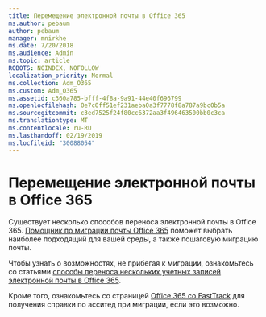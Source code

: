 ```yaml
---
title: Перемещение электронной почты в Office 365
ms.author: pebaum
author: pebaum
manager: mnirkhe
ms.date: 7/20/2018
ms.audience: Admin
ms.topic: article
ROBOTS: NOINDEX, NOFOLLOW
localization_priority: Normal
ms.collection: Adm_O365
ms.custom: Adm_O365
ms.assetid: c360a785-bfff-4f8a-9a91-44e40f696799
ms.openlocfilehash: 0e7c0ff51ef231aeba0a3f7778f8a787a9bc0b5a
ms.sourcegitcommit: c3ed7525f24f80cc6372aa3f496463500bb0c3ca
ms.translationtype: MT
ms.contentlocale: ru-RU
ms.lasthandoff: 02/19/2019
ms.locfileid: "30088054"
---
```

# <a name="move-email-to-office-365"></a>Перемещение электронной почты в Office 365

Существует несколько способов переноса электронной почты в Office 365. [Помощник по миграции почты Office 365](https://aka.ms/alchemyinsight-mailmigrationadvisor) поможет выбрать наиболее подходящий для вашей среды, а также пошаговую миграцию почты. 
  
Чтобы узнать о возможностях, не прибегая к миграции, ознакомьтесь со статьями [способы переноса нескольких учетных записей электронной почты в Office 365](https://support.office.com/article/0a4913fe-60fb-498f-9155-a86516418842).

Кроме того, ознакомьтесь со страницей [Office 365 со FastTrack](https://www.microsoft.com/fasttrack/microsoft-365/office-365) для получения справки по асситед при миграции, если это возможно.
  

